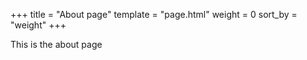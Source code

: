 +++
title = "About page"
template = "page.html"
weight = 0
sort_by = "weight"
+++


This is the about page
